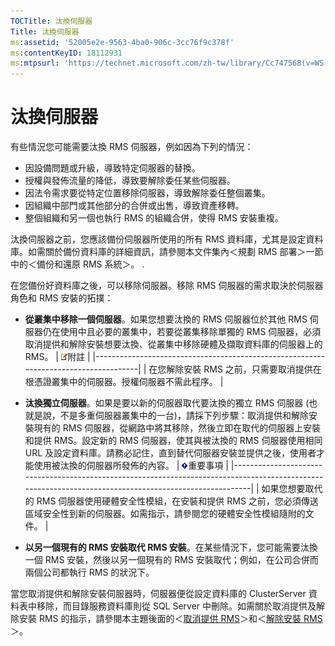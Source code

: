 ```yaml
---
TOCTitle: 汰換伺服器
Title: 汰換伺服器
ms:assetid: '52005e2e-9563-4ba0-906c-3cc76f9c378f'
ms:contentKeyID: 18112931
ms:mtpsurl: 'https://technet.microsoft.com/zh-tw/library/Cc747568(v=WS.10)'
---
```


汰換伺服器
==========

有些情況您可能需要汰換 RMS 伺服器，例如因為下列的情況：

-   因設備問題或升級，導致特定伺服器的替換。
-   授權與發佈流量的降低，導致要解除委任某些伺服器。
-   因法令需求要從特定位置移除伺服器，導致解除委任整個叢集。
-   因組織中部門或其他部分的合併或出售，導致資產移轉。
-   整個組織和另一個也執行 RMS 的組織合併，使得 RMS 安裝重複。

汰換伺服器之前，您應該備份伺服器所使用的所有 RMS 資料庫，尤其是設定資料庫。如需關於備份資料庫的詳細資訊，請參閱本文件集內＜規劃 RMS 部署＞一節中的＜備份和還原 RMS 系統＞。 .

在您備份好資料庫之後，可以移除伺服器。移除 RMS 伺服器的需求取決於伺服器角色和 RMS 安裝的拓撲：

-   **從叢集中移除一個伺服器**。如果您想要汰換的 RMS 伺服器位於其他 RMS 伺服器仍在使用中且必要的叢集中，若要從叢集移除單獨的 RMS 伺服器，必須取消提供和解除安裝想要汰換、從叢集中移除硬體及擷取資料庫的伺服器上的 RMS。
    | ![](images/Cc747568.note(WS.10).gif)附註               |
    |-------------------------------------------------------------------------------------|
    | 在您解除安裝 RMS 之前，只需要取消提供在根憑證叢集中的伺服器。授權伺服器不需此程序。 |

-   **汰換獨立伺服器**。如果是要以新的伺服器取代要汰換的獨立 RMS 伺服器 (也就是說，不是多重伺服器叢集中的一台)，請採下列步驟：取消提供和解除安裝現有的 RMS 伺服器，從網路中將其移除，然後立即在取代的伺服器上安裝和提供 RMS。設定新的 RMS 伺服器，使其與被汰換的 RMS 伺服器使用相同 URL 及設定資料庫。請務必記住，直到替代伺服器安裝並提供之後，使用者才能使用被汰換的伺服器所發佈的內容。
    | ![](images/Cc747568.Important(WS.10).gif)重要事項                                                                         |
    |--------------------------------------------------------------------------------------------------------------------------------------------------------|
    | 如果您想要取代的 RMS 伺服器使用硬體安全性模組，在安裝和提供 RMS 之前，您必須傳送區域安全性到新的伺服器。如需指示，請參閱您的硬體安全性模組隨附的文件。 |

-   **以另一個現有的 RMS 安裝取代 RMS 安裝**。在某些情況下，您可能需要汰換一個 RMS 安裝，然後以另一個現有的 RMS 安裝取代；例如，在公司合併而兩個公司都執行 RMS 的狀況下。

當您取消提供和解除安裝伺服器時，伺服器便從設定資料庫的 ClusterServer 資料表中移除，而目錄服務資料庫則從 SQL Server 中刪除。如需關於取消提供及解除安裝 RMS 的指示，請參閱本主題後面的＜[取消提供 RMS](https://technet.microsoft.com/9fa63daa-5fb9-4afd-8371-b38248619857)＞和＜[解除安裝 RMS](https://technet.microsoft.com/885e3b4f-ea32-466f-9f7f-d8440b0f7c28)＞。
